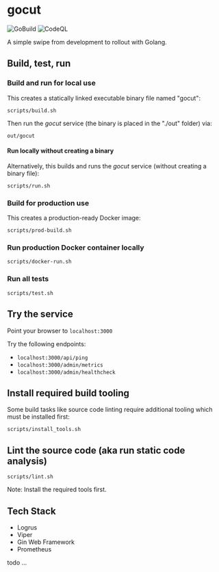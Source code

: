 # gocut

![GoBuild](https://github.com/tztz/gocut/workflows/GoBuild/badge.svg)
![CodeQL](https://github.com/tztz/gocut/workflows/CodeQL/badge.svg)

A simple swipe from development to rollout with Golang.

## Build, test, run

### Build and run for local use

This creates a statically linked executable binary file named "gocut":

    scripts/build.sh

Then run the _gocut_ service (the binary is placed in the "./out" folder) via:

    out/gocut

#### Run locally without creating a binary

Alternatively, this builds and runs the _gocut_ service (without creating a binary file):

    scripts/run.sh

### Build for production use

This creates a production-ready Docker image:

    scripts/prod-build.sh

### Run production Docker container locally

    scripts/docker-run.sh

### Run all tests

    scripts/test.sh

## Try the service

Point your browser to `localhost:3000`

Try the following endpoints:

- `localhost:3000/api/ping`
- `localhost:3000/admin/metrics`
- `localhost:3000/admin/healthcheck`

## Install required build tooling

Some build tasks like source code linting require additional tooling which must be installed first:

    scripts/install_tools.sh

## Lint the source code (aka run static code analysis)

    scripts/lint.sh

Note: Install the required tools first.

## Tech Stack

- Logrus
- Viper
- Gin Web Framework
- Prometheus

todo ...
